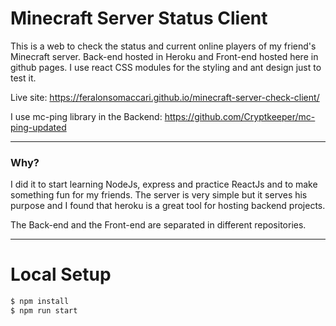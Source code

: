 # Minecraft Server Status Client

This is a web to check the status and current online players of my friend's Minecraft server.
Back-end hosted in Heroku and Front-end hosted here in github pages.
I use react CSS modules for the styling and ant design just to test it.

Live site: https://feralonsomaccari.github.io/minecraft-server-check-client/

I use mc-ping library in the Backend: https://github.com/Cryptkeeper/mc-ping-updated

------
### Why?
I did it to start learning NodeJs, express and practice ReactJs and to make something fun for my friends. The server is very simple but it serves his purpose and I found that heroku is a great tool for hosting backend projects.

The Back-end and the Front-end are separated in different repositories. 

------
# Local Setup

```sh
$ npm install
$ npm run start
```
